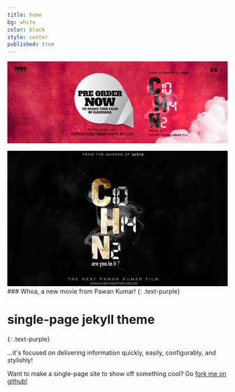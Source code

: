 ```yaml
---
title: home
bg: white
color: black
style: center
published: true
---
```


![](/img/c10h14n2-red.jpg)



<img style="width=100%;" src="/img/C10H14N2-large-web2.jpg">
### Whoa, a new movie from Pawan Kumar!
{: .text-purple}



# single-page jekyll theme
{: .text-purple}


…it's focused on delivering information quickly, easily, configurably, and stylishly!

Want to make a single-page site to show off something cool? Go [fork me on github!](https://github.com/t413/SinglePaged)



<a href="http://c10h14n2movie.com"><span id="forkongithub"></span></a>